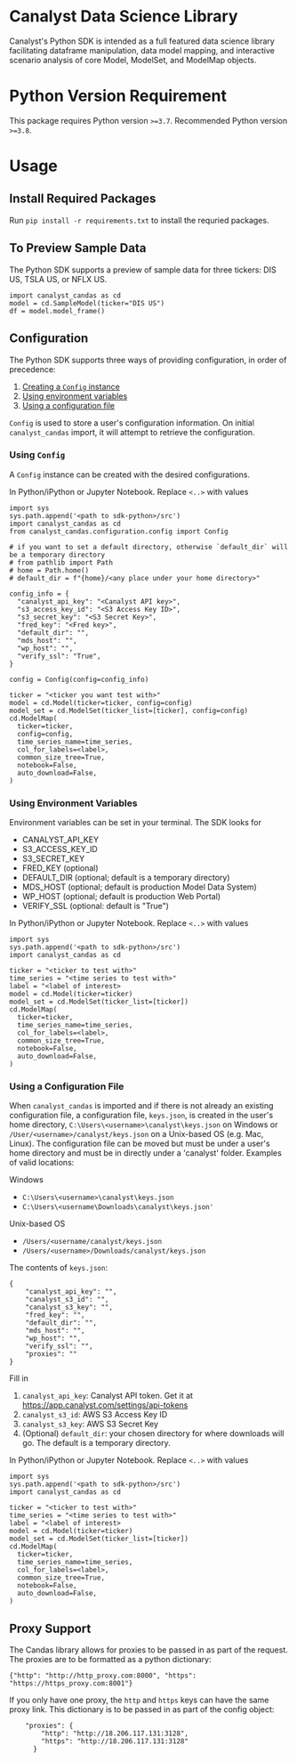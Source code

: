 # Canalyst Data Science Library

Canalyst's Python SDK is intended as a full featured data science library facilitating dataframe manipulation, data model mapping, and interactive scenario analysis of core Model, ModelSet, and ModelMap objects.

# Python Version Requirement
This package requires Python version `>=3.7`. Recommended Python version `>=3.8`.

# Usage

## Install Required Packages
Run `pip install -r requirements.txt` to install the requried packages.

## To Preview Sample Data
The Python SDK supports a preview of sample data for three tickers: DIS US, TSLA US, or NFLX US.  
```
import canalyst_candas as cd
model = cd.SampleModel(ticker="DIS US") 
df = model.model_frame()
```

## Configuration
The Python SDK supports three ways of providing configuration, in order of precedence:
   1. [Creating a `Config` instance](#using-config)
   2. [Using environment variables](#using-environment-variables)
   3. [Using a configuration file](#using-configuration-file)

`Config` is used to store a user's configuration information. On initial `canalyst_candas` import, it will attempt to retrieve the configuration.

### Using `Config`
A `Config` instance can be created with the desired configurations.

In Python/iPython or Jupyter Notebook. Replace `<..>` with values

```
import sys
sys.path.append('<path to sdk-python>/src')
import canalyst_candas as cd
from canalyst_candas.configuration.config import Config

# if you want to set a default directory, otherwise `default_dir` will be a temporary directory
# from pathlib import Path
# home = Path.home()
# default_dir = f"{home}/<any place under your home directory>"

config_info = {
  "canalyst_api_key": "<Canalyst API key>",
  "s3_access_key_id": "<S3 Access Key ID>",
  "s3_secret_key": "<S3 Secret Key>",
  "fred_key": "<Fred key>",
  "default_dir": "",
  "mds_host": "",
  "wp_host": "",
  "verify_ssl": "True",
}

config = Config(config=config_info)

ticker = "<ticker you want test with>"
model = cd.Model(ticker=ticker, config=config)
model_set = cd.ModelSet(ticker_list=[ticker], config=config)
cd.ModelMap(
  ticker=ticker,
  config=config,
  time_series_name=time_series,
  col_for_labels=<label>,
  common_size_tree=True,
  notebook=False,
  auto_download=False,
)
```

### Using Environment Variables
Environment variables can be set in your terminal. The SDK looks for
- CANALYST_API_KEY
- S3_ACCESS_KEY_ID
- S3_SECRET_KEY
- FRED_KEY (optional)
- DEFAULT_DIR (optional; default is a temporary directory)
- MDS_HOST (optional; default is production Model Data System)
- WP_HOST (optional; default is production Web Portal)
- VERIFY_SSL (optional: default is "True")

In Python/iPython or Jupyter Notebook. Replace `<..>` with values

```
import sys
sys.path.append('<path to sdk-python>/src')
import canalyst_candas as cd

ticker = "<ticker to test with>"
time_series = "<time series to test with>"
label = "<label of interest>
model = cd.Model(ticker=ticker)
model_set = cd.ModelSet(ticker_list=[ticker])
cd.ModelMap(
  ticker=ticker,
  time_series_name=time_series,
  col_for_labels=<label>,
  common_size_tree=True,
  notebook=False,
  auto_download=False,
)
```

### Using a Configuration File
When `canalyst_candas` is imported and if there is not already an existing configuration file, a configuration file, `keys.json`, is created in the user's home directory, `C:\Users\<username>\canalyst\keys.json` on Windows or `/User/<username>/canalyst/keys.json` on a Unix-based OS (e.g. Mac, Linux). The configuration file can be moved but must be under a user's home directory and must be in directly under a 'canalyst' folder. Examples of valid locations:

Windows
- `C:\Users\<username>\canalyst\keys.json`
- `C:\Users\<username\Downloads\canalyst\keys.json'`
  
Unix-based OS
- `/Users/<username/canalyst/keys.json`
- `/Users/<username>/Downloads/canalyst/keys.json`

The contents of `keys.json`:
```
{
    "canalyst_api_key": "",
    "canalyst_s3_id": "",
    "canalyst_s3_key": "",
    "fred_key": "",
    "default_dir": "",
    "mds_host": "",
    "wp_host": "",
    "verify_ssl": "",
    "proxies": ""
}
```

Fill in 
1. `canalyst_api_key`: Canalyst API token. Get it at https://app.canalyst.com/settings/api-tokens
2. `canalyst_s3_id`:  AWS S3 Access Key ID
3. `canalyst_s3_key`:  AWS S3 Secret Key
4. (Optional) `default_dir`: your chosen directory for where downloads will go. The default is a temporary directory.

In Python/iPython or Jupyter Notebook. Replace `<..>` with values

```
import sys
sys.path.append('<path to sdk-python>/src')
import canalyst_candas as cd

ticker = "<ticker to test with>"
time_series = "<time series to test with>"
label = "<label of interest>
model = cd.Model(ticker=ticker)
model_set = cd.ModelSet(ticker_list=[ticker])
cd.ModelMap(
  ticker=ticker,
  time_series_name=time_series,
  col_for_labels=<label>,
  common_size_tree=True,
  notebook=False,
  auto_download=False,
)
```

## Proxy Support
The Candas library allows for proxies to be passed in as part of the request. The proxies are to be formatted as a python dictionary:

`{"http": "http://http_proxy.com:8000", "https": "https://https_proxy.com:8001"}`

If you only have one proxy, the `http` and `https` keys can have the same proxy link.
This dictionary is to be passed in as part of the config object: 

```
    "proxies": {
        "http": "http://18.206.117.131:3128",
        "https": "http://18.206.117.131:3128"
      }
```